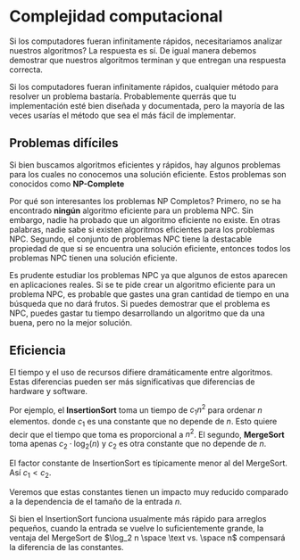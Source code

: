 # Complejidad computacional

Si los computadores fueran infinitamente rápidos, necesitariamos
analizar nuestros algoritmos? La respuesta es sí. De igual manera
debemos demostrar que nuestros algoritmos terminan y que entregan una
respuesta correcta.

Si los computadores fueran infinitamente rápidos, cualquier método
para resolver un problema bastaría. Probablemente querrás que tu
implementación esté bien diseñada y documentada, pero la mayoría de
las veces usarías el método que sea el más fácil de implementar.

## Problemas difíciles

Si bien buscamos algoritmos eficientes y rápidos, hay algunos 
problemas para los cuales no conocemos una solución eficiente. Estos
problemas son conocidos como **NP-Complete**

Por qué son interesantes los problemas NP Completos? Primero, no se
ha encontrado **ningún** algoritmo eficiente para un problema NPC.
Sin embargo, nadie ha probado que un algoritmo eficiente no existe.
En otras palabras, nadie sabe si existen algoritmos eficientes para
los problemas NPC.
Segundo, el conjunto de problemas NPC tiene la destacable propiedad
de que si se encuentra una solución eficiente, entonces todos los
problemas NPC tienen una solución eficiente.

Es prudente estudiar los problemas NPC ya que algunos de estos
aparecen en aplicaciones reales. Si se te pide crear un algoritmo
eficiente para un problema NPC, es probable que gastes una gran
cantidad de tiempo en una búsqueda que no dará frutos. Si puedes
demostrar que el problema es NPC, puedes gastar tu tiempo 
desarrollando un algoritmo que da una buena, pero no la mejor 
solución.

## Eficiencia

El tiempo y el uso de recursos difiere dramáticamente entre algoritmos. Estas diferencias pueden ser más significativas que diferencias de hardware y software.

Por ejemplo, el **InsertionSort** toma un tiempo de $c_1n^2$ para
ordenar $n$ elementos. donde $c_1$ es una constante que no depende de $n$. Esto quiere decir que el tiempo que toma es proporcional a
$n^2$. El segundo, **MergeSort** toma apenas $c_2\cdot \log_2(n)$ y
$c_2$ es otra constante que no depende de $n$.

El factor constante de InsertionSort es típicamente menor al del MergeSort. Así $c_1 < c_2$.

Veremos que estas constantes tienen un impacto muy reducido comparado a la dependencia de el tamaño de la entrada $n$.

Si bien el InsertionSort funciona usualmente más rápido para arreglos
pequeños, cuando la entrada se vuelve lo suficientemente grande, la ventaja del MergeSort de $\log_2 n \space \text vs. \space n$ 
compensará la diferencia de las constantes.
